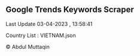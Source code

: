 

## Google Trends Keywords Scraper 
 
Last Update 03-04-2023 , 13:58:41

Country List :
VIETNAM.json



© Abdul Muttaqin 
